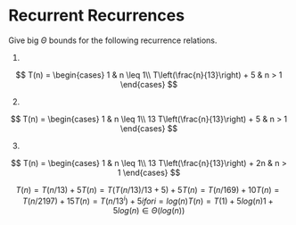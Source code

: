 # Recurrent Recurrences

Give big $\Theta$ bounds for the following recurrence relations.

1.
$$ T(n) =
    \begin{cases}
        1 & n \leq 1\\
        T\left(\frac{n}{13}\right) + 5 & n > 1
    \end{cases}
$$

2.
$$ T(n) =
    \begin{cases}
        1 & n \leq 1\\
        13 T\left(\frac{n}{13}\right) + 5 & n > 1
    \end{cases}
$$

3.
$$ T(n) =
    \begin{cases}
        1 & n \leq 1\\
        13 T\left(\frac{n}{13}\right) + 2n & n > 1
    \end{cases}
$$

```math
T(n) = T(n/13) + 5


T(n)     = T(T(n/13)/13 + 5) + 5


T(n)     = T(n/169) + 10


T(n)     = T(n/2197) + 15


T(n)     = T(n/13^i) + 5i for i = log(n)


T(n)     = T(1) + 5log(n)


1 + 5log(n) ∈ Θ(log(n))
```
